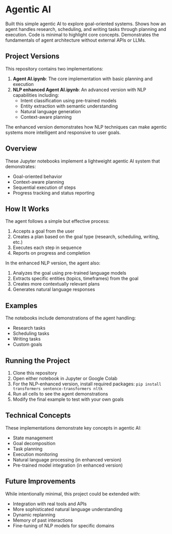 # Agentic AI

Built this simple agentic AI to explore goal-oriented systems. Shows how an agent handles research, scheduling, and writing tasks through planning and execution. Code is minimal to highlight core concepts. Demonstrates the fundamentals of agent architecture without external APIs or LLMs.

## Project Versions

This repository contains two implementations:

1. **Agent AI.ipynb**: The core implementation with basic planning and execution
2. **NLP enhanced Agent AI.ipynb**: An advanced version with NLP capabilities including:
   - Intent classification using pre-trained models
   - Entity extraction with semantic understanding
   - Natural language generation
   - Context-aware planning

The enhanced version demonstrates how NLP techniques can make agentic systems more intelligent and responsive to user goals.

## Overview

These Jupyter notebooks implement a lightweight agentic AI system that demonstrates:

- Goal-oriented behavior
- Context-aware planning
- Sequential execution of steps
- Progress tracking and status reporting

## How It Works

The agent follows a simple but effective process:
1. Accepts a goal from the user
2. Creates a plan based on the goal type (research, scheduling, writing, etc.)
3. Executes each step in sequence
4. Reports on progress and completion

In the enhanced NLP version, the agent also:
1. Analyzes the goal using pre-trained language models
2. Extracts specific entities (topics, timeframes) from the goal
3. Creates more contextually relevant plans
4. Generates natural language responses

## Examples

The notebooks include demonstrations of the agent handling:
- Research tasks
- Scheduling tasks
- Writing tasks
- Custom goals

## Running the Project

1. Clone this repository
2. Open either notebook in Jupyter or Google Colab
3. For the NLP-enhanced version, install required packages: `pip install transformers sentence-transformers nltk`
4. Run all cells to see the agent demonstrations
5. Modify the final example to test with your own goals

## Technical Concepts

These implementations demonstrate key concepts in agentic AI:
- State management
- Goal decomposition
- Task planning
- Execution monitoring
- Natural language processing (in enhanced version)
- Pre-trained model integration (in enhanced version)

## Future Improvements

While intentionally minimal, this project could be extended with:
- Integration with real tools and APIs
- More sophisticated natural language understanding
- Dynamic replanning
- Memory of past interactions
- Fine-tuning of NLP models for specific domains
